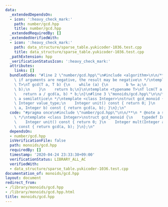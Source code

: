 ```yaml
---
data:
  _extendedDependsOn:
  - icon: ':heavy_check_mark:'
    path: number/gcd.hpp
    title: number/gcd.hpp
  _extendedRequiredBy: []
  _extendedVerifiedWith:
  - icon: ':heavy_check_mark:'
    path: data_structure/sparse_table.yukicoder-1036.test.cpp
    title: data_structure/sparse_table.yukicoder-1036.test.cpp
  _pathExtension: hpp
  _verificationStatusIcon: ':heavy_check_mark:'
  attributes:
    links: []
  bundledCode: "#line 2 \"number/gcd.hpp\"\n#include <algorithm>\n\n/**\n * @note\
    \ if arguments are negative, the result may be negative\n */\ntemplate <typename\
    \ T>\nT gcd(T a, T b) {\n    while (a) {\n        b %= a;\n        std::swap(a,\
    \ b);\n    }\n    return b;\n}\n\ntemplate <typename T>\nT lcm(T a, T b) {\n \
    \   return a / gcd(a, b) * b;\n}\n#line 3 \"monoids/gcd.hpp\"\n\n/**\n * @note\
    \ a semilattice\n */\ntemplate <class Integer>\nstruct gcd_monoid {\n    typedef\
    \ Integer value_type;\n    Integer unit() const { return 0; }\n    Integer mult(Integer\
    \ a, Integer b) const { return gcd(a, b); }\n};\n"
  code: "#pragma once\n#include \"number/gcd.hpp\"\n\n/**\n * @note a semilattice\n\
    \ */\ntemplate <class Integer>\nstruct gcd_monoid {\n    typedef Integer value_type;\n\
    \    Integer unit() const { return 0; }\n    Integer mult(Integer a, Integer b)\
    \ const { return gcd(a, b); }\n};\n"
  dependsOn:
  - number/gcd.hpp
  isVerificationFile: false
  path: monoids/gcd.hpp
  requiredBy: []
  timestamp: '2020-04-24 23:33:38+09:00'
  verificationStatus: LIBRARY_ALL_AC
  verifiedWith:
  - data_structure/sparse_table.yukicoder-1036.test.cpp
documentation_of: monoids/gcd.hpp
layout: document
redirect_from:
- /library/monoids/gcd.hpp
- /library/monoids/gcd.hpp.html
title: monoids/gcd.hpp
---
```

